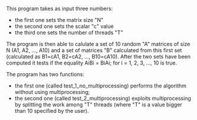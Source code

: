 This program takes as input three numbers:
- the first one sets the matrix size "N"
- the second one sets the scalar "c" value
- the third one sets the number of threads "T"
    
The program is then able to calulate a set of 10 random "A" matrices of size N (A1, A2, ..., A10) and a set of matrices "B" calculated from this first set (calculated as B1=cA1, B2=cA2, ..., B10=cA10).
After the two sets have been computed it tests if the equality AiBi = BiAi; for i = 1, 2, 3, ..., 10 is true.

The program has two functions: 
- the first one (called test_1_no_multiprocessing) performs the algorithm without using multiprocessing;
- the second one (called test_2_multiprocessing) exploits multiprocessing by splitting the work among "T" threads (where "T" is a value bigger than 10 specified by the user).
